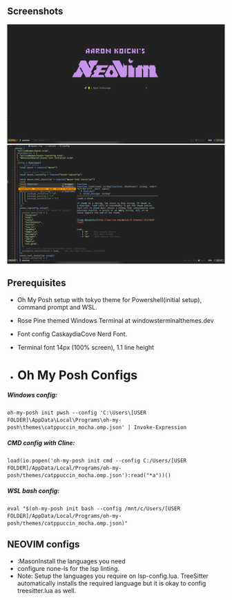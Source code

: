 ## Screenshots

![Screenshot of alpha.lua](https://github.com/aaronkoichi/nvim/blob/master/Images/Screenshot_4.png?raw=true)
![Screenshot of Neovim](https://github.com/aaronkoichi/nvim/blob/master/Images/Screenshot_5.png?raw=true)

## Prerequisites

- Oh My Posh setup with tokyo theme for Powershell(initial setup), command prompt and WSL.
- Rose Pine themed Windows Terminal at windowsterminalthemes.dev
- Font config CaskaydiaCove Nerd Font.
- Terminal font 14px (100% screen), 1.1 line height


- # Oh My Posh Configs

##### Windows config:

`oh-my-posh init pwsh --config 'C:\Users\[USER FOLDER]\AppData\Local\Programs\oh-my-posh\themes\catppuccin_mocha.omp.json' | Invoke-Expression`

##### CMD config with Cline:

`load(io.popen('oh-my-posh init cmd --config C:/Users/[USER FOLDER]/AppData/Local/Programs/oh-my-posh/themes/catppuccin_mocha.omp.json'):read("*a"))()`

##### WSL bash config:

`eval "$(oh-my-posh init bash --config /mnt/c/Users/[USER FOLDER]/AppData/Local/Programs/oh-my-posh/themes/catppuccin_mocha.omp.json)"`

## NEOVIM configs

- :MasonInstall the languages you need
- configure none-ls for the lsp linting.
- Note: Setup the languages you require on lsp-config.lua. TreeSitter automatically installs the required language but it is okay to config treesitter.lua as well.

